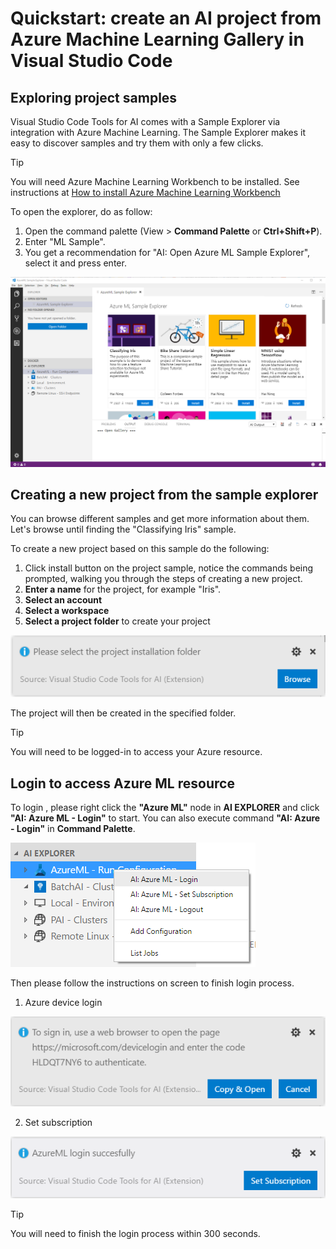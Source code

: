 # Quickstart: create an AI project from Azure Machine Learning Gallery in Visual Studio Code

## Exploring project samples
Visual Studio Code Tools for AI comes with a Sample Explorer via integration with Azure Machine Learning. The Sample Explorer makes it easy to discover samples and try them with only a few clicks. 

> [!TIP]
> You will need Azure Machine Learning Workbench to be installed. See instructions at [How to install Azure Machine Learning Workbench][1]

To open the explorer, do as follow:   
1. Open the command palette (View > **Command Palette** or **Ctrl+Shift+P**).
2. Enter "ML Sample". 
3. You get a recommendation for "AI: Open Azure ML Sample Explorer", select it and press enter. 

![sample explorer](media/aml-samples/sampleexplorer.png)

## Creating a new project from the sample explorer
You can browse different samples and get more information about them. Let's browse until finding the "Classifying Iris" sample.

To create a new project based on this sample do the following:
1. Click install button on the project sample, notice the commands being prompted, walking you through the steps of creating a new project. 
2. **Enter a name** for the project, for example "Iris".
3. **Select an account**
4. **Select a workspace**
5. **Select a project folder** to create your project

![project folder](media/aml-samples/SelectProjectFolder.png)

The project will then be created in the specified folder.

> [!TIP]
> You will need to be logged-in to access your Azure resource.

## Login to access Azure ML resource
To login , please right click the **"Azure ML"** node in **AI EXPLORER** and click **"AI: Azure ML - Login"** to start.
You can also execute command **"AI: Azure - Login"** in **Command Palette**.

![AzureML Login](media/aml-samples/AzureMLLogin.png)

Then please follow the instructions on screen to finish login process.
1. Azure device login

![device login](media/aml-samples/aml-device-login.png)

2. Set subscription

![set subscription](media/aml-samples/aml-set-subscription.png)


> [!TIP]
> You will need to finish the login process within 300 seconds.

[1]:https://docs.microsoft.com/en-us/azure/machine-learning/preview/quickstart-installation
